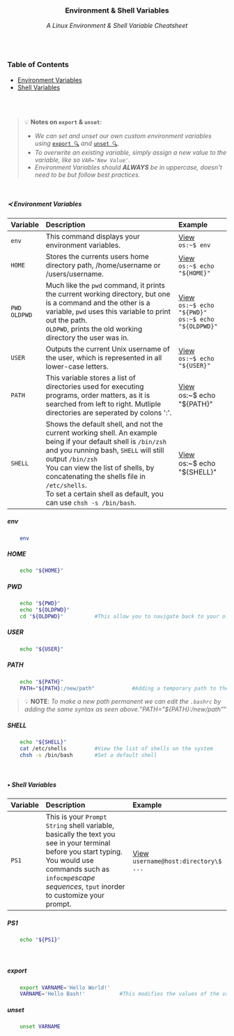 <div align="center">
    <h3>Environment & Shell Variables</h3>
    <p>
        <em>A Linux Environment & Shell Variable Cheatsheet</em>
    </p>
</div>

<br>
<br>

### Table of Contents
- [Environment Variables](#environment-variables)
- [Shell Variables](#shell-variables)

<br>
<br>

> 💡 **Notes on `export` & `unset`**: 
> - _We can set and unset our own custom environment variables using_ [`export 🔍`](#export) _and_ [`unset 🔍`](#unset).
> - _To overwrite an existing variable, simply assign a new value to the variable, like so `VAR='New Value'`._
> - _Environment Variables should **ALWAYS** be in uppercase, doesn't need to be but follow best practices._

<br>

##### &#8826; Environment Variables
|Variable|Description|Example|
|:---|:---|:---|
|`env`|This command displays your environment variables.|[View](#env)<br>`os:~$ env`|
|`HOME`|Stores the currents users home directory path, /home/username or /users/username.|[View](#home)<br>`os:~$ echo "${HOME}"`|
|`PWD`<br>`OLDPWD`|Much like the `pwd` command, it prints the current working directory, but one is a command and the other is a variable, `pwd` uses this variable to print out the path.<br>`OLDPWD`, prints the old working  directory the user was in.|[View](#pwd)<br>`os:~$ echo "${PWD}"`<br>`os:~$ echo "${OLDPWD}"`|
|`USER`|Outputs the current Unix username of the user, which is represented in all lower-case letters.|[View](#user)<br>`os:~$ echo "${USER}"`|
|`PATH`|This variable stores a list of directories used for executing programs, order matters, as it is searched from left to right. Mutliple directories are seperated by colons ':'.|[View](#path)<br>os:~$ echo "${PATH}"|
|`SHELL`|Shows the default shell, and not the current working shell. An example being if your default shell is `/bin/zsh` and you running bash, `SHELL` will still output `/bin/zsh`<br>You can view the list of shells, by concatenating the shells file in `/etc/shells`.<br>To set a certain shell as default, you can use `chsh -s /bin/bash`.|[View](#shell)<br>os:~$ echo "${SHELL}"|

##### env 
```sh
    env
```

##### HOME
```sh
    echo "${HOME}"
```

##### PWD
```sh
    echo "${PWD}"
    echo "${OLDPWD}"
    cd "${OLDPWD}"          #This allow you to navigate back to your old working directory.
```

##### USER
```sh
    echo "${USER}"
```

##### PATH
```sh
    echo "${PATH}"
    PATH="${PATH}:/new/path"            #Adding a temporary path to the path variable
```
> 💡 **NOTE**: _To make a new path permanent we can edit the `.bashrc` by adding the same syntax as seen above._"_PATH="${PATH}:/new/path"_"

##### SHELL
```sh
    echo "${SHELL}"
    cat /etc/shells         #View the list of shells on the system
    chsh -s /bin/bash       #Set a default shell
```

<br>

##### &#8226; Shell Variables
|Variable|Description|Example|
|:---|:---|:---|
|`PS1`|This is your `Prompt String` shell variable, basically the text you see in your terminal before you start typing.<br>You would use commands such as `infocmp`_escape sequences_, `tput` inorder to customize your prompt.|[View](#ps1)<br>`username@host:directory\$ ...`|

##### PS1
```sh
    echo "${PS1}"
```

<br>

##### 

##### 

##### 

##### 

##### 

##### 

##### 

##### 

##### 

##### 

##### 

##### 

##### 

##### export

```sh
    export VARNAME='Hello World!'
    VARNAME='Hello Bash!'           #This modifies the values of the variable.
```

##### unset

```sh
    unset VARNAME
```
